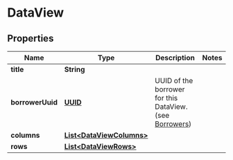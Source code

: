 

# DataView

## Properties

Name | Type | Description | Notes
------------ | ------------- | ------------- | -------------
**title** | **String** |  | 
**borrowerUuid** | [**UUID**](UUID.md) | UUID of the borrower for this DataView. (see [Borrowers](#tag/Borrowers)) | 
**columns** | [**List&lt;DataViewColumns&gt;**](DataViewColumns.md) |  | 
**rows** | [**List&lt;DataViewRows&gt;**](DataViewRows.md) |  | 



